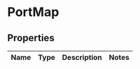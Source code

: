 # PortMap

## Properties
Name | Type | Description | Notes
------------ | ------------- | ------------- | -------------
